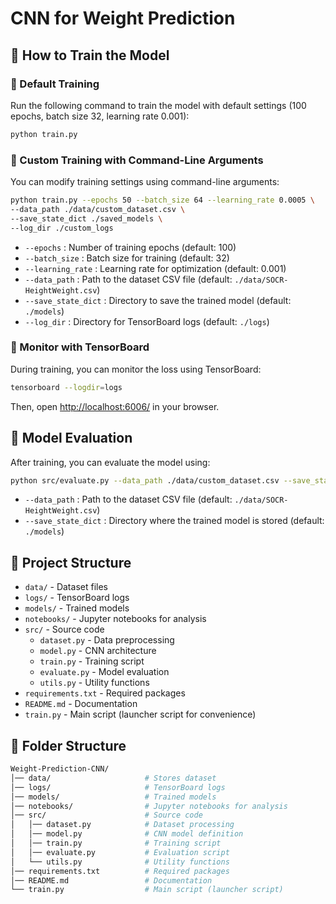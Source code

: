 # CNN for Weight Prediction

## 🚀 How to Train the Model

### 📌 Default Training
Run the following command to train the model with default settings (100 epochs, batch size 32, learning rate 0.001):
```bash
python train.py
```

### 📌 Custom Training with Command-Line Arguments
You can modify training settings using command-line arguments:
```bash
python train.py --epochs 50 --batch_size 64 --learning_rate 0.0005 \
--data_path ./data/custom_dataset.csv \
--save_state_dict ./saved_models \
--log_dir ./custom_logs
```
- `--epochs` : Number of training epochs (default: 100)
- `--batch_size` : Batch size for training (default: 32)
- `--learning_rate` : Learning rate for optimization (default: 0.001)
- `--data_path` : Path to the dataset CSV file (default: `./data/SOCR-HeightWeight.csv`)
- `--save_state_dict` : Directory to save the trained model (default: `./models`)
- `--log_dir` : Directory for TensorBoard logs (default: `./logs`)

### 📌 Monitor with TensorBoard
During training, you can monitor the loss using TensorBoard:
```bash
tensorboard --logdir=logs
```
Then, open [http://localhost:6006/](http://localhost:6006/) in your browser.

## 📌 Model Evaluation
After training, you can evaluate the model using:
```bash
python src/evaluate.py --data_path ./data/custom_dataset.csv --save_state_dict ./saved_models
```
- `--data_path` : Path to the dataset CSV file (default: `./data/SOCR-HeightWeight.csv`)
- `--save_state_dict` : Directory where the trained model is stored (default: `./models`)

## 📌 Project Structure
- `data/` - Dataset files
- `logs/` - TensorBoard logs
- `models/` - Trained models
- `notebooks/` - Jupyter notebooks for analysis
- `src/` - Source code
  - `dataset.py` - Data preprocessing
  - `model.py` - CNN architecture
  - `train.py` - Training script
  - `evaluate.py` - Model evaluation
  - `utils.py` - Utility functions
- `requirements.txt` - Required packages
- `README.md` - Documentation
- `train.py` - Main script (launcher script for convenience)

## 📁 Folder Structure
```bash
Weight-Prediction-CNN/
│── data/                     # Stores dataset
│── logs/                     # TensorBoard logs
│── models/                   # Trained models
│── notebooks/                # Jupyter notebooks for analysis
│── src/                      # Source code
│   │── dataset.py            # Dataset processing
│   │── model.py              # CNN model definition
│   │── train.py              # Training script
│   │── evaluate.py           # Evaluation script
│   └── utils.py              # Utility functions
│── requirements.txt          # Required packages
│── README.md                 # Documentation
└── train.py                  # Main script (launcher script)
```

